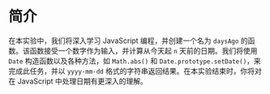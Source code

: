 # 简介

在本实验中，我们将深入学习 JavaScript 编程，并创建一个名为 `daysAgo` 的函数。该函数接受一个数字作为输入，并计算从今天起 `n` 天前的日期。我们将使用 `Date` 构造函数以及各种方法，如 `Math.abs()` 和 `Date.prototype.setDate()`，来完成此任务，并以 `yyyy-mm-dd` 格式的字符串返回结果。在本实验结束时，你将对在 JavaScript 中处理日期有更深入的理解。
